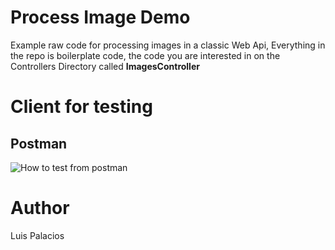 # Process Image Demo
Example raw code for processing images in a classic Web Api, Everything in the repo is boilerplate code, the code you are interested in on the Controllers Directory called **ImagesController**

# Client for testing
## Postman

![How to test from postman](https://cdn.pbrd.co/images/EDjFXn9WO.png "How to test from postman")

# Author
Luis Palacios
